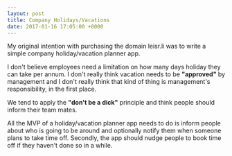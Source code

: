 ```yaml
---
layout: post
title: Company Holidays/Vacations
date: 2017-01-16 17:05:00 +0000
---
```


My original intention with purchasing the domain leisr.li was to write a simple company holiday/vacation planner app.

I don't believe employees need a limitation on how many days holiday they can take per annum. I don't really think vacation needs to be **"approved"** by management and I don't really think that kind of thing is management's responsibility, in the first place.

We tend to apply the **"don't be a dick"** principle and think people should inform their team mates.

All the MVP of a holiday/vacation planner app needs to do is inform people about who is going to be around and optionally notify them when someone plans to take time off. Secondly, the app should nudge people to book time off if they haven't done so in a while.
